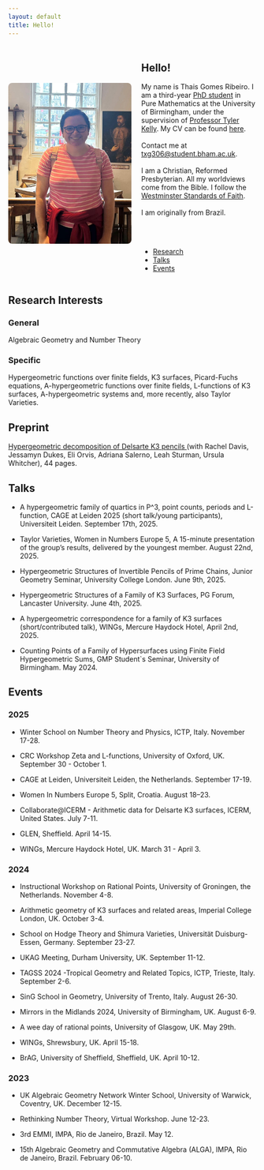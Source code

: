 ```yaml
---
layout: default
title: Hello!
--- 
```


<div style="display: flex; align-items: center; gap: 20px; margin-top: 20px;">
  <img src="phoot.jpg" alt="Descriptive alt text" style="width: 250px; border-radius: 8px;">
  <div>
    <h2>Hello!</h2>
    <p>My name is Thais Gomes Ribeiro. I am a third-year <a href="https://www.birmingham.ac.uk/staff/profiles/maths/phd-students/gomes-ribeiro-thais">PhD student</a> in Pure Mathematics at the University of Birmingham, under the supervision of <a href="https://sites.google.com/view/tylerkelly/home">Professor Tyler Kelly</a>. My CV can be found <a href="https://drive.google.com/file/d/1wdPRrOpC1WuNck5YwdvwlXUy1Zwwog_N/view?usp=drive_link">here</a>. 
<br> <br>
Contact me at <a href="mailto:txg306@student.bham.ac.uk">txg306@student.bham.ac.uk</a>. 
<br> <br>
I am a Christian, Reformed Presbyterian. All my worldviews come from the Bible. I follow the <a href="https://thewestminsterstandard.org/the-westminster-standards/">Westminster Standards of Faith</a>. 
<br><br>
I am originally from Brazil.</p>
<br> <br>

  - [Research](/research/)
  - [Talks](/talks/)
  - [Events](/events/)
    
  </div>
</div>

<h2> Research Interests </h2> 

### General
Algebraic Geometry and Number Theory

### Specific
Hypergeometric functions over finite fields, K3 surfaces, Picard-Fuchs equations, A-hypergeometric functions over finite fields, L-functions of K3 surfaces, A-hypergeometric systems and, more recently, also Taylor Varieties. 

<h2> Preprint </h2>

<a href="https://arxiv.org/abs/2508.15049">Hypergeometric decomposition of Delsarte K3 pencils </a> (with Rachel Davis, Jessamyn Dukes, Eli Orvis, Adriana Salerno, Leah Sturman, Ursula Whitcher), 44 pages. 

<h2> Talks </h2>

- A hypergeometric family of quartics in P^3, point counts, periods and L-function, CAGE at Leiden 2025 (short talk/young participants), Universiteit Leiden. September 17th, 2025.

- Taylor Varieties, Women in Numbers Europe 5, A 15-minute presentation of the group’s results, delivered by the youngest member. August 22nd, 2025. 

- Hypergeometric Structures of Invertible Pencils of Prime Chains, Junior Geometry Seminar, University College London. June 9th, 2025.

- Hypergeometric Structures of a Family of K3 Surfaces, PG Forum, Lancaster University. June 4th, 2025.

- A hypergeometric correspondence for a family of K3 surfaces (short/contributed talk), WINGs, Mercure Haydock Hotel, April 2nd, 2025. 

- Counting Points of a Family of Hypersurfaces using Finite Field Hypergeometric Sums, GMP Student`s Seminar, University of Birmingham. May 2024.

<h2> Events </h2>

### 2025

- Winter School on Number Theory and Physics, ICTP, Italy. November 17-28.

- CRC Workshop Zeta and L-functions, University of Oxford, UK. September 30 - October 1.

- CAGE at Leiden, Universiteit Leiden, the Netherlands. September 17-19.

- Women In Numbers Europe 5, Split, Croatia. August 18–23.

- Collaborate@ICERM - Arithmetic data for Delsarte K3 surfaces, ICERM, United States. July 7-11.

- GLEN, Sheffield. April 14-15.

- WINGs, Mercure Haydock Hotel, UK. March 31 - April 3.

### 2024

- Instructional Workshop on Rational Points, University of Groningen, the Netherlands. November 4-8.

- Arithmetic geometry of K3 surfaces and related areas, Imperial College London, UK. October 3-4.

- School on Hodge Theory and Shimura Varieties, Universität Duisburg-Essen, Germany. September 23-27.

- UKAG Meeting, Durham University, UK. September 11-12.

- TAGSS 2024 -Tropical Geometry and Related Topics, ICTP, Trieste, Italy. September 2-6.

- SinG School in Geometry, University of Trento, Italy. August 26-30.

- Mirrors in the Midlands 2024, University of Birmingham, UK. August 6-9.

- A wee day of rational points, University of Glasgow, UK. May 29th.

- WINGs, Shrewsbury, UK. April 15-18.

- BrAG, University of Sheffield, Sheffield, UK. April 10-12.

### 2023

- UK Algebraic Geometry Network Winter School, University of Warwick, Coventry, UK. December 12-15.

- Rethinking Number Theory, Virtual Workshop. June 12-23.

- 3rd EMMI, IMPA, Rio de Janeiro, Brazil. May 12. 

- 15th Algebraic Geometry and Commutative Algebra (ALGA), IMPA, Rio de Janeiro, Brazil. February 06-10. 
